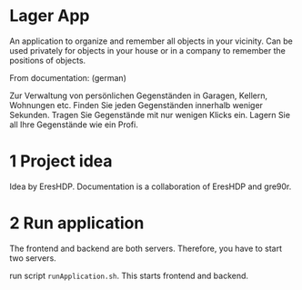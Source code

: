 # Lager App
An application to organize and remember all objects in your vicinity. Can
be used privately for objects in your house or in a company to remember the
positions of objects.

From documentation: (german)

Zur Verwaltung von persönlichen Gegenständen in Garagen, Kellern,
Wohnungen etc. Finden Sie jeden Gegenständen innerhalb weniger
Sekunden. Tragen Sie Gegenstände mit nur wenigen Klicks ein. Lagern
Sie all Ihre Gegenstände wie ein Profi.

# 1 Project idea
Idea by EresHDP. Documentation is a collaboration of EresHDP and gre90r.

# 2 Run application
The frontend and backend are both servers. Therefore, you have to start two
servers.

run script `runApplication.sh`. This starts frontend and backend.

